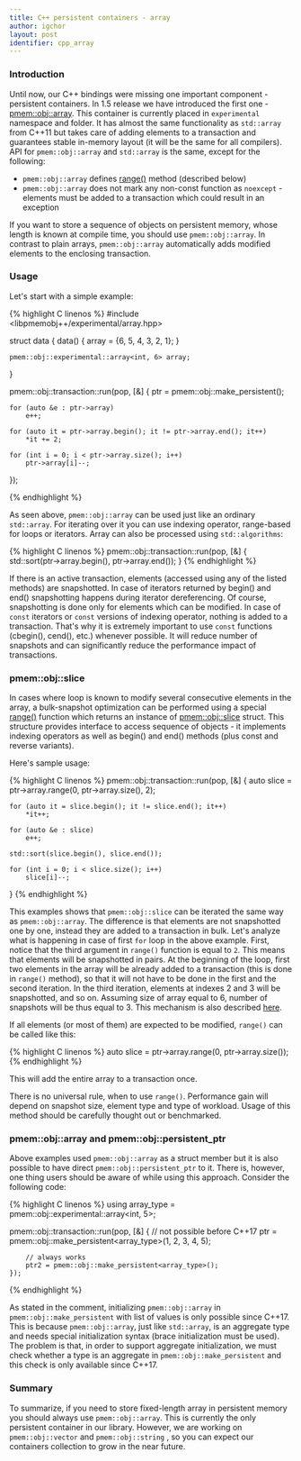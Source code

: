 ```yaml
---
title: C++ persistent containers - array
author: igchor
layout: post
identifier: cpp_array
---
```


### Introduction

Until now, our C++ bindings were missing one important component - persistent
containers. In 1.5 release we have introduced the first one - [pmem::obj::array][cpp_array].
This container is currently placed in `experimental` namespace and folder. It has
almost the same functionality as `std::array` from C++11 but takes care of adding
elements to a transaction and guarantees stable in-memory layout (it will be the same for all compilers).
API for `pmem::obj::array` and `std::array` is the same, except for the following:
* `pmem::obj::array` defines [range()][cpp_array_range] method (described below)
* `pmem::obj::array` does not mark any non-const function as `noexcept` -
	elements must be added to a transaction which could result in an exception

If you want to store a sequence of objects on persistent memory, whose length is
known at compile time, you should use `pmem::obj::array`. In contrast to plain
arrays, `pmem::obj::array` automatically adds modified elements to the enclosing transaction.

### Usage

Let's start with a simple example:

{% highlight C linenos %}
#include <libpmemobj++/experimental/array.hpp>

struct data {
	data() {
		array = {6, 5, 4, 3, 2, 1};
	}

	pmem::obj::experimental::array<int, 6> array;
}

pmem::obj::transaction::run(pop, [&] {
	ptr = pmem::obj::make_persistent<data>();

	for (auto &e : ptr->array)
		e++;

	for (auto it = ptr->array.begin(); it != ptr->array.end(); it++)
		*it += 2;

	for (int i = 0; i < ptr->array.size(); i++)
		ptr->array[i]--;
});

{% endhighlight %}

As seen above, `pmem::obj::array` can be used just like an ordinary `std::array`.
For iterating over it you can use indexing operator, range-based for loops or
iterators. Array can also be processed using `std::algorithms`:

{% highlight C linenos %}
pmem::obj::transaction::run(pop, [&] {
	std::sort(ptr->array.begin(), ptr->array.end());
}
{% endhighlight %}

If there is an active transaction, elements (accessed using any of the listed
methods) are snapshotted. In case of iterators returned by begin() and end()
snapshotting happens during iterator dereferencing. Of course, snapshotting is done
only for elements which can be modified. In case of `const` iterators or `const`
versions of indexing operator, nothing is added to a transaction. That's why
it is extremely important to use `const` functions (cbegin(), cend(), etc.)
whenever possible. It will reduce number of snapshots and can significantly
reduce the performance impact of transactions.

### pmem::obj::slice

In cases where loop is known to modify several consecutive elements in the array,
a bulk-snapshot optimization can be performed using a special [range()][cpp_array_range]
function which returns an instance of [pmem::obj::slice][cpp_array_slice] struct.
This structure provides interface to access sequence of objects - it implements
indexing operators as well as begin() and end() methods (plus const and reverse
variants).

Here's sample usage:

{% highlight C linenos %}
pmem::obj::transaction::run(pop, [&] {
	auto slice = ptr->array.range(0, ptr->array.size(), 2);

	for (auto it = slice.begin(); it != slice.end(); it++)
		*it++;

	for (auto &e : slice)
		e++;

	std::sort(slice.begin(), slice.end());

	for (int i = 0; i < slice.size(); i++)
		slice[i]--;
}
{% endhighlight %}

This examples shows that `pmem::obj::slice` can be iterated the same way as `pmem::obj::array`.
The difference is that elements are not snapshotted one by one, instead they are
added to a transaction in bulk. Let's analyze what is happening in case of first
`for` loop in the above example. First, notice that the third argument in `range()`
function is equal to `2`. This means that elements will be snapshotted in pairs.
At the beginning of the loop, first two elements in the array will be already
added to a transaction (this is done in `range()` method), so that it will not
have to be done in the first and the second iteration. In the third iteration,
elements at indexes 2 and 3 will be snapshotted, and so on. Assuming size of
array equal to 6, number of snapshots will be thus equal to 3. This mechanism is
also described [here][cpp_array_iterator].

If all elements (or most of them) are expected to be modified, `range()` can be called like this:

{% highlight C linenos %}
auto slice = ptr->array.range(0, ptr->array.size());
{% endhighlight %}

This will add the entire array to a transaction once.

There is no universal rule, when to use `range()`. Performance gain will depend
on snapshot size, element type and type of workload. Usage of this method should
be carefully thought out or benchmarked.

### pmem::obj::array and pmem::obj::persistent_ptr

Above examples used `pmem::obj::array` as a struct member but it is also possible
to have direct `pmem::obj::persistent_ptr` to it. There is, however, one thing users
should be aware of while using this approach. Consider the following code:

{% highlight C linenos %}
using array_type = pmem::obj::experimental::array<int, 5>;

pmem::obj::transaction::run(pop, [&] {
		// not possible before C++17
		ptr = pmem::obj::make_persistent<array_type>(1, 2, 3, 4, 5);

		// always works
		ptr2 = pmem::obj::make_persistent<array_type>();
	});
{% endhighlight %}

As stated in the comment, initializing `pmem::obj::array` in `pmem::obj::make_persistent`
with list of values is only possible since C++17. This is because `pmem::obj::array`,
just like `std::array`, is an aggregate type and needs special initialization syntax (brace
initialization must be used). The problem is that, in order to support aggregate initialization,
we must check whether a type is an aggregate in `pmem::obj::make_persistent` and
this check is only available since C++17.

### Summary

To summarize, if you need to store fixed-length array in persistent memory you should
always use `pmem::obj::array`. This is currently the only persistent container
in our library. However, we are working on `pmem::obj::vector` and `pmem::obj::string`
, so you can expect our containers collection to grow in the near future.

[cpp_array]: http://pmem.io/libpmemobj-cpp/master/doxygen/structpmem_1_1obj_1_1experimental_1_1array.html "pmem::obj::array"
[cpp_array_range]: http://pmem.io/libpmemobj-cpp/master/doxygen/structpmem_1_1obj_1_1experimental_1_1array.html#a113016b4fb574f71dc12f72a90048471 "range() method"
[cpp_array_slice]: http://pmem.io/libpmemobj-cpp/master/doxygen/classpmem_1_1obj_1_1experimental_1_1slice.html "slice struct"
[cpp_array_iterator]: http://pmem.io/libpmemobj-cpp/master/doxygen/structpmem_1_1obj_1_1experimental_1_1range__snapshotting__iterator.html "range_snapshotting_iterator"
